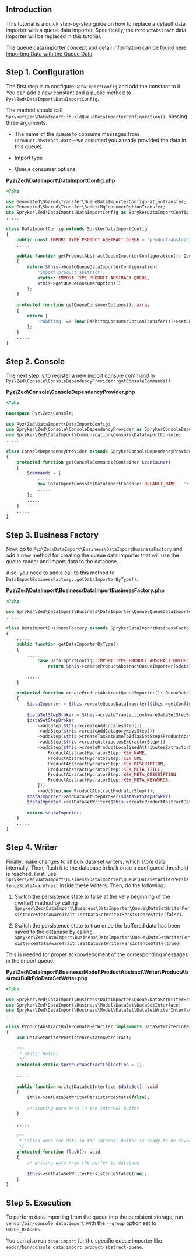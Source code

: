 ## Introduction
This tutorial is a quick step-by-step guide on how to replace a default data importer with a queue data importer. Specifically, the `ProductAbstract` data importer will be replaced in this tutorial.

The queue data importer concept and detail information can be found here [Importing Data with the Queue Data](https://documentation.spryker.com/docs/importing-data-with-queue-data-importer).

## Step 1. Configuration
The first step is to configure `DataImportConfig` and add the constant to it. You can add a new constant and a public method to  `Pyz\Zed\DataImport\DataImportConfig`. 

The method should call `Spryker\Zed\DataImport::buildQueueDataImporterConfiguration()`, passing three arguments:

* The name of the queue to consume messages from (`product.abstract.data`—we assumed you already provided the data in this queue).

* Import type

* Queue consumer options

**Pyz\Zed\DataImport\DataImportConfig.php**

```php
<?php

use Generated\Shared\Transfer\QueueDataImporterConfigurationTransfer;
use Generated\Shared\Transfer\RabbitMqConsumerOptionTransfer;
use Spryker\Zed\DataImport\DataImportConfig as SprykerDataImportConfig;
.....
 
class DataImportConfig extends SprykerDataImportConfig
{
    public const IMPORT_TYPE_PRODUCT_ABSTRACT_QUEUE = 'product-abstract-queue'; // We assumed you already provided the data in this queue
    .....
  
    public function getProductAbstractQueueImporterConfiguration(): QueueDataImporterConfigurationTransfer
    {
        return $this->buildQueueDataImporterConfiguration(
            'import.product_abstract',
            static::IMPORT_TYPE_PRODUCT_ABSTRACT_QUEUE,
            $this->getQueueConsumerOptions()
        );
    }
 
    protected function getQueueConsumerOptions(): array
    {
        return [
            'rabbitmq' => (new RabbitMqConsumerOptionTransfer())->setConsumerExclusive(false)->setNoWait(false),
        ];
    }
    .....
}
```

## Step 2. Console
The next step is to register a new import console command in `Pyz\Zed\Console\ConsoleDependencyProvider::getConsoleCommands()`

**Pyz\Zed\Console\ConsoleDependencyProvider.php**

```php
<?php

namespace Pyz\Zed\Console;
 
use Pyz\Zed\DataImport\DataImportConfig;
use Spryker\Zed\Console\ConsoleDependencyProvider as SprykerConsoleDependencyProvider;
use Spryker\Zed\DataImport\Communication\Console\DataImportConsole;
.....
 
class ConsoleDependencyProvider extends SprykerConsoleDependencyProvider
{
    protected function getConsoleCommands(Container $container)
    {
        $commands = [
            .....
            new DataImportConsole(DataImportConsole::DEFAULT_NAME . ':' . DataImportConfig::IMPORT_TYPE_PRODUCT_ABSTRACT_QUEUE),
            .....
        ];
        .....
    }
    .....
}
```

## Step 3. Business Factory
Now, go to `Pyz\Zed\DataImport\Business\DataImportBusinessFactory` and add a new method for creating the queue data importer that will use the queue reader and import data to the database. 

Also, you need to add a call to this method to `DataImportBusinessFactory::getDataImporterByType()`. 

**Pyz\Zed\DataImport\Business\DataImportBusinessFactory.php**

```php
<?php

use Spryker\Zed\DataImport\Business\DataImporter\Queue\QueueDataImporterInterface;
.....
 
class DataImportBusinessFactory extends SprykerDataImportBusinessFactory
{
    .....
    public function getDataImporterByType()
    {
        .....
            case DataImportConfig::IMPORT_TYPE_PRODUCT_ABSTRACT_QUEUE:
                return $this->createProductAbstractQueueImporter($dataImportConfigurationActionTransfer);

        .....
    }
  
    protected function createProductAbstractQueueImporter(): QueueDataImporterInterface
    {
        $dataImporter = $this->createQueueDataImporter($this->getConfig()->getProductAbstractQueueImporterConfiguration());
  
        $dataSetStepBroker = $this->createTransactionAwareDataSetStepBroker(ProductAbstractHydratorStep::BULK_SIZE);
        $dataSetStepBroker
            ->addStep($this->createAddLocalesStep())
            ->addStep($this->createAddCategoryKeysStep())
            ->addStep($this->createTaxSetNameToIdTaxSetStep(ProductAbstractHydratorStep::KEY_TAX_SET_NAME))
            ->addStep($this->createAttributesExtractorStep())
            ->addStep($this->createProductLocalizedAttributesExtractorStep([
                ProductAbstractHydratorStep::KEY_NAME,
                ProductAbstractHydratorStep::KEY_URL,
                ProductAbstractHydratorStep::KEY_DESCRIPTION,
                ProductAbstractHydratorStep::KEY_META_TITLE,
                ProductAbstractHydratorStep::KEY_META_DESCRIPTION,
                ProductAbstractHydratorStep::KEY_META_KEYWORDS,
            ]))
            ->addStep(new ProductAbstractHydratorStep());
        $dataImporter->addDataSetStepBroker($dataSetStepBroker);
        $dataImporter->setDataSetWriter($this->createProductAbstractDataImportWriters());
  
        return $dataImporter;
    }
    .....
}
```

## Step 4. Writer
Finally, make changes to all bulk data set writers, which store data internally. Then, flush it to the database in bulk once a configured threshold is reached. First, use `Spryker\Zed\DataImport\Business\DataImporter\Queue\DataSetWriterPersistenceStateAwareTrait` inside these writers. Then, do the following:
1. Switch the persistence state to false at the very beginning of the ::write() method by calling `Spryker\Zed\DataImport\Business\DataImporter\Queue\DataSetWriterPersistenceStateAwareTrait::setDataSetWriterPersistenceState(false)`.

2. Switch the persistence state to true once the buffered data has been saved to the database by calling `Spryker\Zed\DataImport\Business\DataImporter\Queue\DataSetWriterPersistenceStateAwareTrait::setDataSetWriterPersistenceState(true)`.

This is needed for proper acknowledgment of the corresponding messages in the import queue.

**Pyz\Zed\DataImport\Business\Model\ProductAbstract\Writer\ProductAbstractBulkPdoDataSetWriter.php**

```php
<?php

use Spryker\Zed\DataImport\Business\DataImporter\Queue\DataSetWriterPersistenceStateAwareTrait;
use Spryker\Zed\DataImport\Business\Model\DataSet\DataSetInterface;
use Spryker\Zed\DataImport\Business\Model\DataSet\DataSetWriterInterface;
.....
 
class ProductAbstractBulkPdoDataSetWriter implements DataSetWriterInterface
{
    use DataSetWriterPersistenceStateAwareTrait;
 
    /**
     * Static buffer.
     */
    protected static $productAbstractCollection = [];
 
    .....
 
    public function write(DataSetInterface $dataSet): void
    {
        $this->setDataSetWriterPersistenceState(false);
         
        // storing data sets in the internal buffer
    }
 
    .....
 
    /**
     * Called once the data in the internal buffer is ready to be saved.
     */
    protected function flush(): void
    {
        // writing data from the buffer to database
         
        $this->setDataSetWriterPersistenceState(true);
    }
}
```

## Step 5. Execution
To perform data importing from the queue into the persistent storage, run `vendor/bin/console data:import` with the `--group` option set to `QUEUE_READERS`.

You can also run `data:import` for the specific queue importer like `endor/bin/console data:import:product-abstract-queue`.
